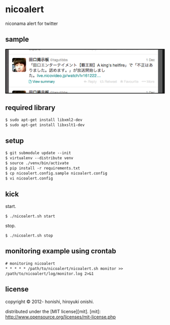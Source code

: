 nicoalert
=============
niconama alert for twitter

sample
-------------
![tweets](./sample/tweets.png)

required library
-------------
````
$ sudo apt-get install libxml2-dev
$ sudo apt-get install libxslt1-dev
````

setup
-------------
````
$ git submodule update --init
$ virtualenv --distribute venv
$ source ./venv/bin/activate
$ pip install -r requirements.txt
$ cp nicoalert.config.sample nicoalert.config
$ vi nicoalert.config
````

kick
-------------
start.
````
$ ./nicoalert.sh start
````
stop.
````
$ ./nicoalert.sh stop
````

monitoring example using crontab
-------------

	# monitoring nicoalert
	* * * * * /path/to/nicoalert/nicoalert.sh monitor >> /path/to/nicoalert/log/monitor.log 2>&1

license
-------------

copyright &copy; 2012- honishi, hiroyuki onishi.

distributed under the [MIT license][mit].
[mit]: http://www.opensource.org/licenses/mit-license.php
